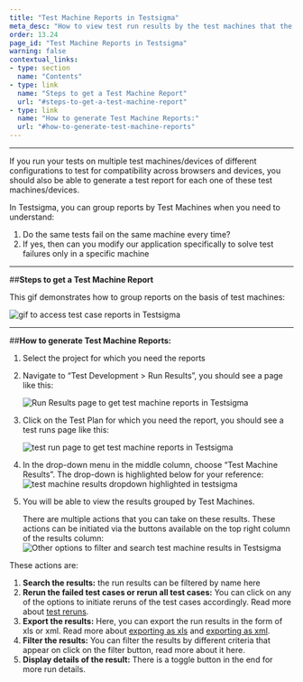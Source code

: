 ```yaml
---
title: "Test Machine Reports in Testsigma"
meta_desc: "How to view test run results by the test machines that the test cases were executed on in Testsigma."
order: 13.24
page_id: "Test Machine Reports in Testsigma"
warning: false
contextual_links:
- type: section
  name: "Contents"
- type: link
  name: "Steps to get a Test Machine Report"
  url: "#steps-to-get-a-test-machine-report"
- type: link
  name: "How to generate Test Machine Reports:"
  url: "#how-to-generate-test-machine-reports"
---
```


---

If you run your tests on multiple test machines/devices of different configurations to test for compatibility across browsers and devices, you should also be able to generate a test report for each one of these test machines/devices. 

In Testsigma, you can group reports by Test Machines when you need to understand:
1. Do the same tests fail on the same machine every time?
2. If yes, then can you modify our application specifically to solve test failures only in a specific machine 


---
##**Steps to get a Test Machine Report**

This gif demonstrates how to group reports on the basis of test machines:

![gif to access test case reports in Testsigma](https://docs.testsigma.com/images/test-machine-reports/gif-get-test-case-reports-testsigma.gif)



---
##**How to generate Test Machine Reports:**

1. Select the project for which you need the reports
2. Navigate to “Test Development > Run Results”, you should see a page like this:

   ![Run Results page to get test machine reports in Testsigma](https://s3.amazonaws.com/static-docs.testsigma.com/new_images/reports/runs/test-machine-reports/run-results-page-to-get-test-machine-reports-testsigma.png)

3. Click on the Test Plan for which you need the report, you should see a test runs page like this:

   ![test run page to get test machine reports in Testsigma](https://docs.testsigma.com/images/test-machine-reports/test-run-page-to-get-test-machine-reports-in-testsigma.png)

4. In the drop-down menu in the middle column, choose “Test Machine Results”. The drop-down is highlighted below for your reference:
   ![test machine results dropdown highlighted in testsigma](https://docs.testsigma.com/images/test-machine-reports/test-machine-results-dropdown-highlighted-testsigma.png)

5. You will be able to view the results grouped by Test Machines.
 

   There are multiple actions that you can take on these results. These actions can be initiated via the buttons available on the top right column of the results column:
   ![Other options to filter and search test machine results in Testsigma](https://docs.testsigma.com/images/test-machine-reports/test-machine-results-other-options-to-filter-search-testsigma.png)

  These actions are:

  1. **Search the results:** the run results can be filtered by name here
  2. **Rerun the failed test cases or rerun all test cases:** You can click on any of the options to initiate reruns of the test cases accordingly. Read more about [test reruns](https://testsigma.com/docs/reports/runs/rerun/).
  3. **Export the results:** Here, you can export the run results in the form of xls or xml. Read more about [exporting as xls](https://testsigma.com/docs/reports/runs/export-report-xls/) and [exporting as xml](https://testsigma.com/docs/reports/runs/export-report-junit/).
  4. **Filter the results:** You can filter the results by different criteria that appear on click on the filter button, read more about it here.
  5. **Display details of the result:** There is a toggle button in the end for more run details.


